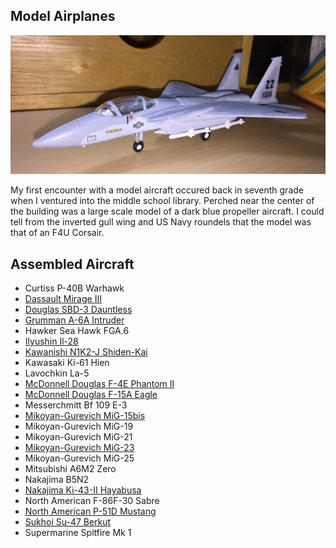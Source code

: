 ## Model Airplanes

![F-15](IMG_1360.JPG) 

My first encounter with a model aircraft occured back in seventh grade when I ventured into the middle school library. Perched near the center of the building was a large scale model of a dark blue propeller aircraft. I could tell from the inverted gull wing and US Navy roundels that the model was that of an F4U Corsair.  



## Assembled Aircraft

* Curtiss P-40B Warhawk 
* [Dassault Mirage III](https://williamteav.github.io/personal_website/scale_aircraft/mirageiii.html)
* [Douglas SBD-3 Dauntless](https://williamteav.github.io/personal_website/scale_aircraft/sbd.html)
* [Grumman A-6A Intruder](https://williamteav.github.io/personal_website/scale_aircraft/a6.html)
* Hawker Sea Hawk FGA.6
* [Ilyushin Il-28](https://williamteav.github.io/personal_website/scale_aircraft/il28.html)
* [Kawanishi N1K2-J Shiden-Kai](https://williamteav.github.io/personal_website/scale_aircraft/n1k2.html)
* Kawasaki Ki-61 Hien 
* Lavochkin La-5
* [McDonnell Douglas F-4E Phantom II](https://williamteav.github.io/personal_website/scale_aircraft/f4.html) 
* [McDonnell Douglas F-15A Eagle](https://williamteav.github.io/personal_website/scale_aircraft/f15.html)
* Messerchmitt Bf 109 E-3
* [Mikoyan-Gurevich MiG-15bis](https://williamteav.github.io/personal_website/scale_aircraft/mig15.html)
* Mikoyan-Gurevich MiG-19
* Mikoyan-Gurevich MiG-21
* [Mikoyan-Gurevich MiG-23](https://williamteav.github.io/personal_website/scale_aircraft/mig23.html)
* Mikoyan-Gurevich MiG-25
* Mitsubishi A6M2 Zero
* Nakajima B5N2
* [Nakajima Ki-43-II Hayabusa](https://williamteav.github.io/personal_website/scale_aircraft/ki43.html)
* North American F-86F-30 Sabre 
* [North American P-51D Mustang](https://williamteav.github.io/personal_website/scale_aircraft/p51.html)
* [Sukhoi Su-47 Berkut](https://williamteav.github.io/personal_website/scale_aircraft/su47.html)
* Supermarine Spitfire Mk 1
